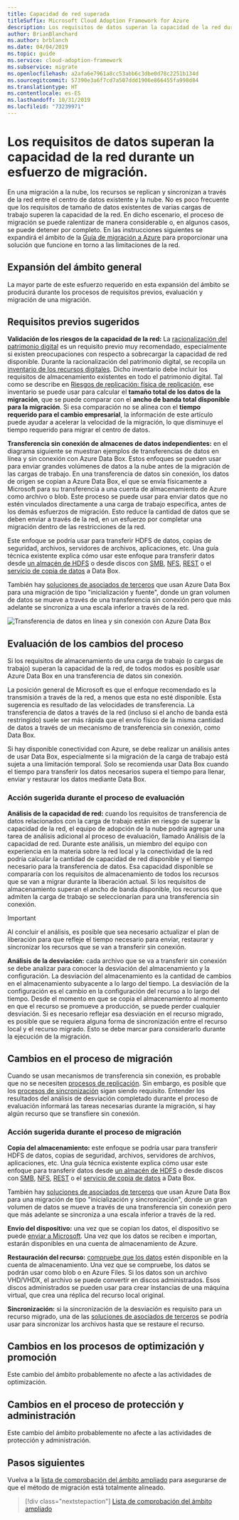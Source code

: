 ```yaml
---
title: Capacidad de red superada
titleSuffix: Microsoft Cloud Adoption Framework for Azure
description: Los requisitos de datos superan la capacidad de la red durante un esfuerzo de migración.
author: BrianBlanchard
ms.author: brblanch
ms.date: 04/04/2019
ms.topic: guide
ms.service: cloud-adoption-framework
ms.subservice: migrate
ms.openlocfilehash: a2afa6e7961a8cc53abb6c3dbe0d78c2251b134d
ms.sourcegitcommit: 57390e3a6f7cd7a507ddd1906e866455fa998d84
ms.translationtype: HT
ms.contentlocale: es-ES
ms.lasthandoff: 10/31/2019
ms.locfileid: "73239971"
---
```

# <a name="data-requirements-exceed-network-capacity-during-a-migration-effort"></a>Los requisitos de datos superan la capacidad de la red durante un esfuerzo de migración.

En una migración a la nube, los recursos se replican y sincronizan a través de la red entre el centro de datos existente y la nube. No es poco frecuente que los requisitos de tamaño de datos existentes de varias cargas de trabajo superen la capacidad de la red. En dicho escenario, el proceso de migración se puede ralentizar de manera considerable o, en algunos casos, se puede detener por completo. En las instrucciones siguientes se expandirá el ámbito de la [Guía de migración a Azure](../azure-migration-guide/index.md) para proporcionar una solución que funcione en torno a las limitaciones de la red.

## <a name="general-scope-expansion"></a>Expansión del ámbito general

La mayor parte de este esfuerzo requerido en esta expansión del ámbito se producirá durante los procesos de requisitos previos, evaluación y migración de una migración.

## <a name="suggested-prerequisites"></a>Requisitos previos sugeridos

**Validación de los riesgos de la capacidad de la red:** La [racionalización del patrimonio digital](../../digital-estate/rationalize.md) es un requisito previo muy recomendado, especialmente si existen preocupaciones con respecto a sobrecargar la capacidad de red disponible. Durante la racionalización del patrimonio digital, se recopila un [inventario de los recursos digitales](../../digital-estate/inventory.md). Dicho inventario debe incluir los requisitos de almacenamiento existentes en todo el patrimonio digital. Tal como se describe en [Riesgos de replicación: física de replicación](../migration-considerations/migrate/replicate.md#replication-risks---physics-of-replication), ese inventario se puede usar para calcular el **tamaño total de los datos de la migración**, que se puede comparar con el **ancho de banda total disponible para la migración**. Si esa comparación no se alinea con el **tiempo requerido para el cambio empresarial**, la información de este artículo puede ayudar a acelerar la velocidad de la migración, lo que disminuye el tiempo requerido para migrar el centro de datos.

**Transferencia sin conexión de almacenes de datos independientes:** en el diagrama siguiente se muestran ejemplos de transferencias de datos en línea y sin conexión con Azure Data Box. Estos enfoques se pueden usar para enviar grandes volúmenes de datos a la nube antes de la migración de las cargas de trabajo. En una transferencia de datos sin conexión, los datos de origen se copian a Azure Data Box, el que se envía físicamente a Microsoft para su transferencia a una cuenta de almacenamiento de Azure como archivo o blob. Este proceso se puede usar para enviar datos que no estén vinculados directamente a una carga de trabajo específica, antes de los demás esfuerzos de migración. Esto reduce la cantidad de datos que se deben enviar a través de la red, en un esfuerzo por completar una migración dentro de las restricciones de la red.

Este enfoque se podría usar para transferir HDFS de datos, copias de seguridad, archivos, servidores de archivos, aplicaciones, etc. Una guía técnica existente explica cómo usar este enfoque para transferir datos desde [un almacén de HDFS](https://docs.microsoft.com/azure/storage/blobs/data-lake-storage-migrate-on-premises-hdfs-cluster) o desde discos con [SMB](https://docs.microsoft.com/azure/databox/data-box-deploy-copy-data), [NFS](https://docs.microsoft.com/azure/databox/data-box-deploy-copy-data-via-nfs), [REST](https://docs.microsoft.com/azure/databox/data-box-deploy-copy-data-via-rest) o el [servicio de copia de datos](https://docs.microsoft.com/azure/databox/data-box-deploy-copy-data-via-copy-service) a Data Box.

También hay [soluciones de asociados de terceros](https://azuremarketplace.microsoft.com/campaigns/databox/azure-data-box) que usan Azure Data Box para una migración de tipo "inicialización y fuente", donde un gran volumen de datos se mueve a través de una transferencia sin conexión pero que más adelante se sincroniza a una escala inferior a través de la red.

![Transferencia de datos en línea y sin conexión con Azure Data Box](../../_images/migrate/databox.png)

## <a name="assess-process-changes"></a>Evaluación de los cambios del proceso

Si los requisitos de almacenamiento de una carga de trabajo (o cargas de trabajo) superan la capacidad de la red, de todos modos es posible usar Azure Data Box en una transferencia de datos sin conexión.

La posición general de Microsoft es que el enfoque recomendado es la transmisión a través de la red, a menos que esta no esté disponible. Esta sugerencia es resultado de las velocidades de transferencia. La transferencia de datos a través de la red (incluso si el ancho de banda está restringido) suele ser más rápida que el envío físico de la misma cantidad de datos a través de un mecanismo de transferencia sin conexión, como Data Box.

Si hay disponible conectividad con Azure, se debe realizar un análisis antes de usar Data Box, especialmente si la migración de la carga de trabajo está sujeta a una limitación temporal. Solo se recomienda usar Data Box cuando el tiempo para transferir los datos necesarios supera el tiempo para llenar, enviar y restaurar los datos mediante Data Box.

### <a name="suggested-action-during-the-assess-process"></a>Acción sugerida durante el proceso de evaluación

**Análisis de la capacidad de red:** cuando los requisitos de transferencia de datos relacionados con la carga de trabajo están en riesgo de superar la capacidad de la red, el equipo de adopción de la nube podría agregar una tarea de análisis adicional al proceso de evaluación, llamado Análisis de la capacidad de red. Durante este análisis, un miembro del equipo con experiencia en la materia sobre la red local y la conectividad de la red podría calcular la cantidad de capacidad de red disponible y el tiempo necesario para la transferencia de datos. Esa capacidad disponible se compararía con los requisitos de almacenamiento de todos los recursos que se van a migrar durante la liberación actual. Si los requisitos de almacenamiento superan el ancho de banda disponible, los recursos que admiten la carga de trabajo se seleccionarían para una transferencia sin conexión.

> [!IMPORTANT]
> Al concluir el análisis, es posible que sea necesario actualizar el plan de liberación para que refleje el tiempo necesario para enviar, restaurar y sincronizar los recursos que se van a transferir sin conexión.

**Análisis de la desviación:** cada archivo que se va a transferir sin conexión se debe analizar para conocer la desviación del almacenamiento y la configuración. La desviación del almacenamiento es la cantidad de cambios en el almacenamiento subyacente a lo largo del tiempo. La desviación de la configuración es el cambio en la configuración del recurso a lo largo del tiempo. Desde el momento en que se copia el almacenamiento al momento en que el recurso se promueve a producción, se puede perder cualquier desviación. Si es necesario reflejar esa desviación en el recurso migrado, es posible que se requiera alguna forma de sincronización entre el recurso local y el recurso migrado. Esto se debe marcar para considerarlo durante la ejecución de la migración.

## <a name="migrate-process-changes"></a>Cambios en el proceso de migración

Cuando se usan mecanismos de transferencia sin conexión, es probable que no se necesiten [procesos de replicación](../migration-considerations/migrate/replicate.md). Sin embargo, es posible que los [procesos de sincronización](../migration-considerations/migrate/replicate.md) sigan siendo requisito. Entender los resultados del análisis de desviación completado durante el proceso de evaluación informará las tareas necesarias durante la migración, si hay algún recurso que se transfiere sin conexión.

### <a name="suggested-action-during-the-migrate-process"></a>Acción sugerida durante el proceso de migración

**Copia del almacenamiento:** este enfoque se podría usar para transferir HDFS de datos, copias de seguridad, archivos, servidores de archivos, aplicaciones, etc. Una guía técnica existente explica cómo usar este enfoque para transferir datos desde [un almacén de HDFS](https://docs.microsoft.com/azure/storage/blobs/data-lake-storage-migrate-on-premises-hdfs-cluster) o desde discos con [SMB](https://docs.microsoft.com/azure/databox/data-box-deploy-copy-data), [NFS](https://docs.microsoft.com/azure/databox/data-box-deploy-copy-data-via-nfs), [REST](https://docs.microsoft.com/azure/databox/data-box-deploy-copy-data-via-rest) o el [servicio de copia de datos](https://docs.microsoft.com/azure/databox/data-box-deploy-copy-data-via-copy-service) a Data Box.

También hay [soluciones de asociados de terceros](https://azuremarketplace.microsoft.com/campaigns/databox/azure-data-box) que usan Azure Data Box para una migración de tipo "inicialización y sincronización", donde un gran volumen de datos se mueve a través de una transferencia sin conexión pero que más adelante se sincroniza a una escala inferior a través de la red.

**Envío del dispositivo:** una vez que se copian los datos, el dispositivo se puede [enviar a Microsoft](https://docs.microsoft.com/azure/databox/data-box-deploy-picked-up). Una vez que los datos se reciben e importan, estarán disponibles en una cuenta de almacenamiento de Azure.

**Restauración del recurso:** [compruebe que los datos](https://docs.microsoft.com/azure/databox/data-box-deploy-picked-up#verify-data-upload-to-azure) estén disponible en la cuenta de almacenamiento. Una vez que se compruebe, los datos se podrán usar como blob o en Azure Files. Si los datos son un archivo VHD/VHDX, el archivo se puede convertir en discos administrados. Esos discos administrados se pueden usar para crear instancias de una máquina virtual, que crea una réplica del recurso local original.

**Sincronización:** si la sincronización de la desviación es requisito para un recurso migrado, una de las [soluciones de asociados de terceros](https://azuremarketplace.microsoft.com/campaigns/databox/azure-data-box) se podría usar para sincronizar los archivos hasta que se restaure el recurso.

## <a name="optimize-and-promote-process-changes"></a>Cambios en los procesos de optimización y promoción

Este cambio del ámbito probablemente no afecte a las actividades de optimización.

## <a name="secure-and-manage-process-changes"></a>Cambios en el proceso de protección y administración

Este cambio del ámbito probablemente no afecte a las actividades de protección y administración.

## <a name="next-steps"></a>Pasos siguientes

Vuelva a la [lista de comprobación del ámbito ampliado](./index.md) para asegurarse de que el método de migración está totalmente alineado.

> [!div class="nextstepaction"]
> [Lista de comprobación del ámbito ampliado](./index.md)
